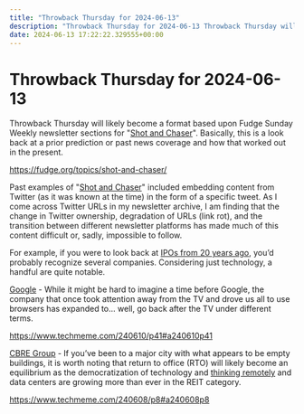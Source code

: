 ```yaml
---
title: "Throwback Thursday for 2024-06-13"
description: "Throwback Thursday for 2024-06-13 Throwback Thursday will likely become a format based upon Fudge Sunday Weekly newsletter sections for 'Shot and Chaser'...."
date: 2024-06-13 17:22:22.329555+00:00
---
```


<!-- buttondown-editor-mode: plaintext --><h1>Throwback Thursday for 2024-06-13</h1><p><span style="color: rgb(34, 34, 34)">Throwback Thursday will likely become a format based upon Fudge Sunday Weekly newsletter sections for "</span><a target="_blank" rel="noopener noreferrer nofollow" href="https://fudge.org/topics/shot-and-chaser/?utm_source=hot-fudge-daily&amp;utm_medium=email&amp;utm_campaign=throwback-thursday">Shot and Chaser</a><span style="color: rgb(34, 34, 34)">". Basically, this is a look back at a prior prediction or past news coverage and how that worked out in the present.</span></p><p><a target="_blank" rel="noopener noreferrer nofollow" href="https://fudge.org/topics/shot-and-chaser/">https://fudge.org/topics/shot-and-chaser/</a></p><p><span style="color: rgb(34, 34, 34)">Past examples of "</span><a target="_blank" rel="noopener noreferrer nofollow" href="https://fudge.org/topics/shot-and-chaser/?utm_source=hot-fudge-daily&amp;utm_medium=email&amp;utm_campaign=throwback-thursday">Shot and Chaser</a><span style="color: rgb(34, 34, 34)">" included embedding content from Twitter (as it was known at the time) in the form of a specific tweet. As I come across Twitter URLs in my newsletter archive, I am finding that the change in Twitter ownership, degradation of URLs (link rot), and the transition between different newsletter platforms has made much of this content difficult or, sadly, impossible to follow.</span></p><p><span style="color: rgb(34, 34, 34)">For example, if you were to look back at </span><a target="_blank" rel="noopener noreferrer nofollow" href="https://en.wikipedia.org/wiki/Category:2004_initial_public_offerings"><span style="color: rgb(34, 34, 34)">IPOs from 20 years ago</span></a><span style="color: rgb(34, 34, 34)">, you’d probably recognize several companies. Considering just technology, a handful are quite notable.</span></p><p><a target="_blank" rel="noopener noreferrer nofollow" href="https://en.wikipedia.org/wiki/Google">Google</a> - While it might be hard to imagine a time before Google, the company that once took attention away from the TV and drove us all to use browsers has expanded to… well, go back after the TV under different terms.</p><p><a target="_blank" rel="noopener noreferrer nofollow" href="https://www.techmeme.com/240610/p41#a240610p41">https://www.techmeme.com/240610/p41#a240610p41</a></p><p><a target="_blank" rel="noopener noreferrer nofollow" href="https://en.wikipedia.org/wiki/CBRE_Group">CBRE Group</a> - If you’ve been to a major city with what appears to be empty buildings, it is worth noting that return to office (RTO) will likely become an equilibrium as the democratization of technology and <a target="_blank" rel="noopener noreferrer nofollow" href="https://fudge.org/archive/thinking-remotely/">thinking remotely</a> and data centers are growing more than ever in the REIT category.</p><p><a target="_blank" rel="noopener noreferrer nofollow" href="https://www.techmeme.com/240608/p8#a240608p8">https://www.techmeme.com/240608/p8#a240608p8</a></p><p></p><ol class="footnotes"></ol>